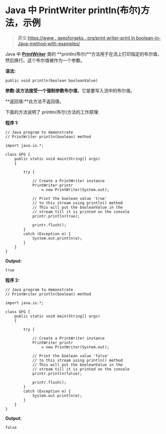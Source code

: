 # Java 中 PrintWriter println(布尔)方法，示例

> 原文:[https://www . geesforgeks . org/print writer-print ln boolean-in-Java-method-with-examples/](https://www.geeksforgeeks.org/printwriter-printlnboolean-method-in-java-with-examples/)

Java 中 **[PrintWriter](https://www.geeksforgeeks.org/java-io-printprintr-class-java-set-1/)** 类的 **println(布尔)**方法用于在流上打印指定的布尔值，然后换行。这个布尔值被作为一个参数。

**语法:**

```
public void println(boolean booleanValue)
```

**参数:**该方法接受一个强制参数**布尔值**，它是要写入流中的布尔值。

**返回值:**此方法不返回值。

下面的方法说明了 println(布尔)方法的工作原理:

**程序 1:**

```
// Java program to demonstrate
// PrintWriter println(boolean) method

import java.io.*;

class GFG {
    public static void main(String[] args)
    {

        try {

            // Create a PrintWriter instance
            PrintWriter printr
                = new PrintWriter(System.out);

            // Print the boolean value 'true'
            // to this stream using println() method
            // This will put the booleanValue in the
            // stream till it is printed on the console
            printr.println(true);

            printr.flush();
        }
        catch (Exception e) {
            System.out.println(e);
        }
    }
}
```

**Output:**

```
true

```

**程序 2:**

```
// Java program to demonstrate
// PrintWriter println(boolean) method

import java.io.*;

class GFG {
    public static void main(String[] args)
    {

        try {

            // Create a PrintWriter instance
            PrintWriter printr
                = new PrintWriter(System.out);

            // Print the boolean value 'false'
            // to this stream using println() method
            // This will put the booleanValue in the
            // stream till it is printed on the console
            printr.println(false);

            printr.flush();
        }
        catch (Exception e) {
            System.out.println(e);
        }
    }
}
```

**Output:**

```
false

```